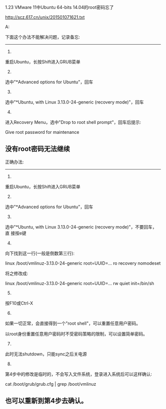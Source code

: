 1.23 VMware 11中Ubuntu 64-bits 14.04的root密码忘了

http://scz.617.cn/unix/201501071621.txt

A:

下面这个办法不能解决问题，记录备忘:

--------------------------------------------------------------------------
1)

重启Ubuntu，长按Shift进入GRUB菜单

2)

选中"*Advanced options for Ubuntu"，回车

3)

选中"*Ubuntu, with Linux 3.13.0-24-generic (recovery mode)"，回车

4)

进入Recovery Menu，选中"Drop to root shell prompt"，回车后提示:

Give root password for maintenance

没有root密码无法继续
--------------------------------------------------------------------------

正确办法:

--------------------------------------------------------------------------
1)

重启Ubuntu，长按Shift进入GRUB菜单

2)

选中"*Advanced options for Ubuntu"，回车

3)

选中"*Ubuntu, with Linux 3.13.0-24-generic (recovery mode)"，不要回车，直
接按e键

4)

向下找到这一行(一般是倒数第三行):

linux /boot/vmlinuz-3.13.0-24-generic root=UUID=... ro recovery nomodeset

将之修改成:

linux /boot/vmlinuz-3.13.0-24-generic root=UUID=... rw quiet init=/bin/sh

5)

按F10或Ctrl-X

6)

如果一切正常，会直接得到一个"root shell"，可以重置任意用户密码。

以root身份重置任意用户密码时不受密码策略的限制，可以设置简单密码。

7)

此时无法shutdown，只能sync之后关电源

8)

第4步中的修改是临时的，不会写入文件系统，登录进入系统后可以这样确认:

cat /boot/grub/grub.cfg | grep /boot/vmlinuz

也可以重新到第4步去确认。
--------------------------------------------------------------------------
